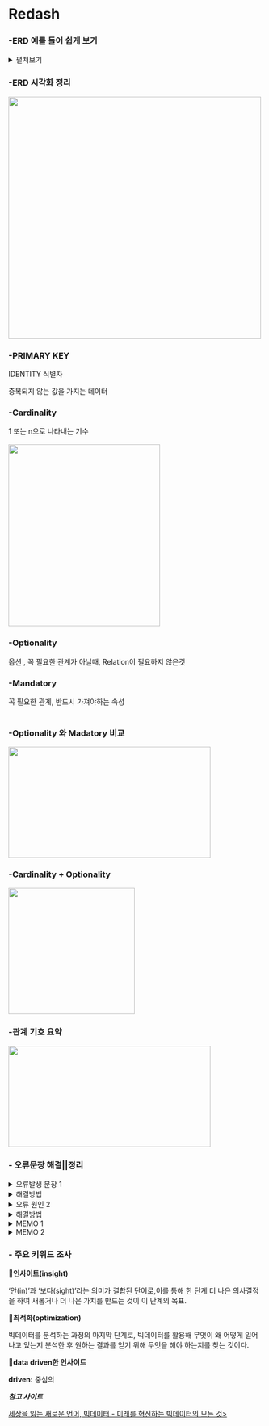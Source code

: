 # Redash

### -ERD 예를 들어 쉽게 보기
<details>
  <summary>펼쳐보기</summary>
  Customers 와 Orders 는

1 vs N 관계이다.

||- vs >|  이와 같은 표식으로 나타낼 수 있다
</details> 

### -ERD 시각화 정리
<img src="https://user-images.githubusercontent.com/70833455/131254066-6e8124d6-6847-4256-8f2b-0c1a6453377e.jpg"  width=500px height=480px>

### -PRIMARY KEY

IDENTITY 식별자

중복되지 않는 값을 가지는 데이터

### -Cardinality

1 또는 n으로 나타내는 기수<br><br>
<img src="https://user-images.githubusercontent.com/70833455/131254274-ac030de6-9550-4e61-bc80-ada4dd529532.PNG" width=300px height=360px>

### -Optionality

옵션 , 꼭 필요한 관계가 아닐때, Relation이 필요하지 않은것

### -Mandatory

꼭 필요한 관계, 반드시 가져야하는 속성<br><br>
### -Optionality 와 Madatory 비교 
<img src="https://user-images.githubusercontent.com/70833455/131254340-f94e1105-cdf3-49e5-81b6-7fb1236d0614.PNG" width=400px height=220px>

### -Cardinality + Optionality
<img src="https://user-images.githubusercontent.com/70833455/131254482-6ea59062-c67f-4867-a843-7e4b347efae7.PNG" width=250px height=250px>

### -관계 기호 요약
<img src="https://user-images.githubusercontent.com/70833455/131254594-36f349e8-4224-463a-a952-8d8d0bafe04d.PNG" width=400px height=200px>

### - 오류문장 해결||정리

<details> 
<summary>  오류발생 문장 1 </summary>
  
 Operand should contain 1 colums
- 서브쿼리 사용시 나타난 문장
- 컬럼 갯수가 동일하지 않아서 나타난다
</details>

<details>
  <summary> 해결방법 </summary>
  
  - row(1, 1) 와 같은 함수를 통해서 컬럼수를 일치시켜줘서 해결이 가능하다
</details>

<details>
  <summary>오류 원인 2</summary>
  
  - 오류 1055번
  - group by 절에 포함되지 않은 컬럼을 Select절에서 뽑아올 경우
  - 즉 집계되지 않은 칼럼을 select 절에서 뽑아오는 경우
  - 집계 되지 않은 칼럼을 `**nonaggregated column**` 이라 부른다
</details>

<details>
  <summary>해결방법</summary>
  
  - group by 절에 `**nonaggregated column**` 추가
  - 서버에서 임의로 집계하는 함수 ANY_VALUE() 사용 - 주의필요!
  - 참고 사이트 - [https://developyo.tistory.com/20](https://developyo.tistory.com/20)
</details>

<details> <summary> MEMO 1 </summary>
풀지 못한 쿼리문</br></br> 
현재 재고 현황을 알기 위해 입고-판매수량 을 빼고 싶었다</br>
하지만 조인(left, right, inner)을 이용하면 (입고수량+판매수량)-판매수량 이라는 엉뚱한 결과가 나왔고</br>
UNION ALL 을 써도 각 두개의 select 문 결과가 나오지 않았다</br> 
많은 시간을 들였지만 아쉬운 결과를 가져가게 되어 힘들었다 </details>

<details>
  <summary> MEMO 2 </summary>
SUM(count(~)) 이 문법은 안된다 <br>
개수를 먼저 집계하고 덧셈할것
</details>

### - 주요 키워드 조사

💐**인사이트(insight)**

‘안(in)’과 ‘보다(sight)’라는 의미가 결합된 단어로,이를 통해 한 단계 더 나은 의사결정을 하여 새롭거나 더 나은 가치를 만드는 것이 이 단계의 목표.

💐**최적화(optimization)**

빅데이터를 분석하는 과정의 마지막 단계로, 
빅데이터를 활용해 무엇이 왜 어떻게 일어나고 있는지 분석한 후 원하는 결과를 얻기 위해 무엇을 해야 하는지를 찾는 것이다.

💐**data driven한 인사이트**

**driven:** 중심의

***참고 사이트***

[세상을 읽는 새로운 언어, 빅데이터 - 미래를 혁신하는 빅데이터의 모든 것>](https://www.aladin.co.kr/shop/ebook/wPreviewViewer.aspx?itemid=207811694)
